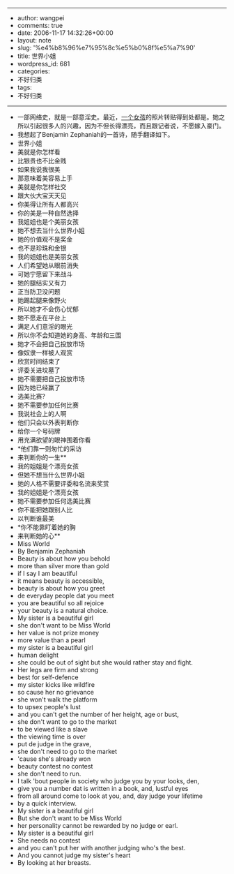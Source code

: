 - --
- author: wangpei
- comments: true
- date: 2006-11-17 14:32:26+00:00
- layout: note
- slug: '%e4%b8%96%e7%95%8c%e5%b0%8f%e5%a7%90'
- title: 世界小姐
- wordpress_id: 681
- categories:
- 不好归类
- tags:
- 不好归类
- --
- 一部网络史，就是一部意淫史。最近，[一个女孩](http://club.7car.com.cn/topic/25/10641)的照片转贴得到处都是。她之所以引起很多人的兴趣，因为不但长得漂亮，而且跟记者说，不愿嫁入豪门。
- 我想起了Benjamin Zephaniah的一首诗，随手翻译如下。
- 世界小姐
- 美就是你怎样看
- 比银贵也不比金贱
- 如果我说我很美
- 那意味着美容易上手
- 美就是你怎样社交
- 跟大伙大宝天天见
- 你美得让所有人都高兴
- 你的美是一种自然选择
- 我姐姐也是个美丽女孩
- 她不想去当什么世界小姐
- 她的价值观不是奖金
- 也不是珍珠和金银
- 我的姐姐也是美丽女孩
- 人们希望她从眼前消失
- 可她宁愿留下来战斗
- 她的腿结实又有力
- 正当防卫没问题
- 她踢起腿来像野火
- 所以她才不会伤心忧郁
- 她不愿走在平台上
- 满足人们意淫的眼光
- 所以你不会知道她的身高、年龄和三围
- 她才不会把自己投放市场
- 像奴隶一样被人观赏
- 欣赏时间结束了
- 评委关进坟墓了
- 她不需要把自己投放市场
- 因为她已经赢了
- 选美比赛?
- 她不需要参加任何比赛
- 我说社会上的人啊
- 他们只会以外表判断你
- 给你一个号码牌
- 用充满欲望的眼神围着你看
- *他们靠一则匆忙的采访
- 来判断你的一生**
- 我的姐姐是个漂亮女孩
- 但她不想当什么世界小姐
- 她的人格不需要评委和名流来奖赏
- 我的姐姐是个漂亮女孩
- 她不需要参加任何选美比赛
- 你不能把她跟别人比
- 以判断谁最美
- *你不能靠盯着她的胸
- 来判断她的心**
- Miss World  	
- By Benjamin Zephaniah
- Beauty is about how you behold
- more than silver more than gold
- if I say I am beautiful
- it means beauty is accessible,
- beauty is about how you greet
- de everyday people dat you meet
- you are beautiful so all rejoice
- your beauty is a natural choice.
- My sister is a beautiful girl
- she don't want to be Miss World
- her value is not prize money
- more value than a pearl
- my sister is a beautiful girl
- human delight
- she could be out of sight but she would rather stay and fight.
- Her legs are firm and strong
- best for self-defence
- my sister kicks like wildfire
- so cause her no grievance
- she won't walk the platform
- to upsex people's lust
- and you can't get the number of her height, age or bust,
- she don't want to go to the market
- to be viewed like a slave
- the viewing time is over
- put de judge in the grave,
- she don't need to go to the market
- 'cause she's already won
- beauty contest no contest
- she don't need to run.
- I talk 'bout people in society who judge you by your looks, den,
- give you a number dat is written in a book, and, lustful eyes
- from all around come to look at you, and, day judge your lifetime
- by a quick interview.
- My sister is a beautiful girl
- But she don't want to be Miss World
- her personality cannot be rewarded by no judge or earl.
- My sister is a beautiful girl
- She needs no contest
- and you can't put her with another judging who's the best.
- And you cannot judge my sister's heart
- By looking at her breasts. 
